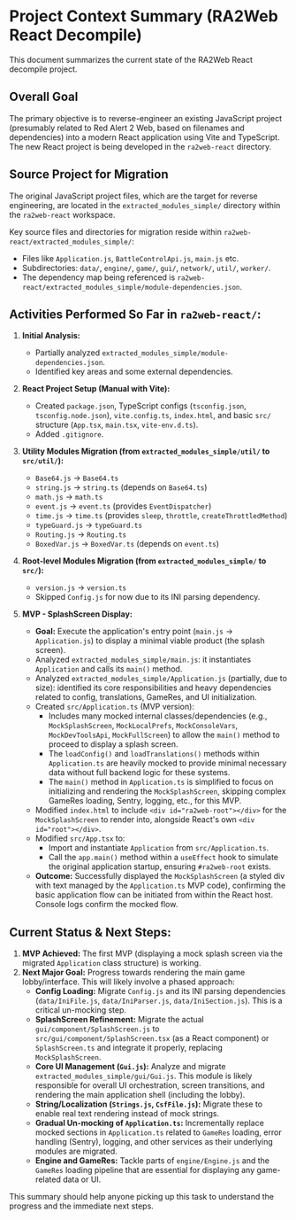 # Project Context Summary (RA2Web React Decompile)

This document summarizes the current state of the RA2Web React decompile project.

## Overall Goal

The primary objective is to reverse-engineer an existing JavaScript project (presumably related to Red Alert 2 Web, based on filenames and dependencies) into a modern React application using Vite and TypeScript. The new React project is being developed in the `ra2web-react` directory.

## Source Project for Migration

The original JavaScript project files, which are the target for reverse engineering, are located in the `extracted_modules_simple/` directory within the `ra2web-react` workspace.

Key source files and directories for migration reside within `ra2web-react/extracted_modules_simple/`:
*   Files like `Application.js`, `BattleControlApi.js`, `main.js` etc.
*   Subdirectories: `data/`, `engine/`, `game/`, `gui/`, `network/`, `util/`, `worker/`.
*   The dependency map being referenced is `ra2web-react/extracted_modules_simple/module-dependencies.json`.

## Activities Performed So Far in `ra2web-react/`:

1.  **Initial Analysis:**
    *   Partially analyzed `extracted_modules_simple/module-dependencies.json`.
    *   Identified key areas and some external dependencies.

2.  **React Project Setup (Manual with Vite):**
    *   Created `package.json`, TypeScript configs (`tsconfig.json`, `tsconfig.node.json`), `vite.config.ts`, `index.html`, and basic `src/` structure (`App.tsx`, `main.tsx`, `vite-env.d.ts`).
    *   Added `.gitignore`.

3.  **Utility Modules Migration (from `extracted_modules_simple/util/` to `src/util/`):**
    *   `Base64.js` -> `Base64.ts`
    *   `string.js` -> `string.ts` (depends on `Base64.ts`)
    *   `math.js` -> `math.ts`
    *   `event.js` -> `event.ts` (provides `EventDispatcher`)
    *   `time.js` -> `time.ts` (provides `sleep`, `throttle`, `createThrottledMethod`)
    *   `typeGuard.js` -> `typeGuard.ts`
    *   `Routing.js` -> `Routing.ts`
    *   `BoxedVar.js` -> `BoxedVar.ts` (depends on `event.ts`)

4.  **Root-level Modules Migration (from `extracted_modules_simple/` to `src/`):**
    *   `version.js` -> `version.ts`
    *   Skipped `Config.js` for now due to its INI parsing dependency.

5.  **MVP - SplashScreen Display:**
    *   **Goal:** Execute the application's entry point (`main.js` -> `Application.js`) to display a minimal viable product (the splash screen).
    *   Analyzed `extracted_modules_simple/main.js`: it instantiates `Application` and calls its `main()` method.
    *   Analyzed `extracted_modules_simple/Application.js` (partially, due to size): identified its core responsibilities and heavy dependencies related to config, translations, GameRes, and UI initialization.
    *   Created `src/Application.ts` (MVP version):
        *   Includes many mocked internal classes/dependencies (e.g., `MockSplashScreen`, `MockLocalPrefs`, `MockConsoleVars`, `MockDevToolsApi`, `MockFullScreen`) to allow the `main()` method to proceed to display a splash screen.
        *   The `loadConfig()` and `loadTranslations()` methods within `Application.ts` are heavily mocked to provide minimal necessary data without full backend logic for these systems.
        *   The `main()` method in `Application.ts` is simplified to focus on initializing and rendering the `MockSplashScreen`, skipping complex GameRes loading, Sentry, logging, etc., for this MVP.
    *   Modified `index.html` to include `<div id="ra2web-root"></div>` for the `MockSplashScreen` to render into, alongside React's own `<div id="root"></div>`.
    *   Modified `src/App.tsx` to:
        *   Import and instantiate `Application` from `src/Application.ts`.
        *   Call the `app.main()` method within a `useEffect` hook to simulate the original application startup, ensuring `#ra2web-root` exists.
    *   **Outcome:** Successfully displayed the `MockSplashScreen` (a styled div with text managed by the `Application.ts` MVP code), confirming the basic application flow can be initiated from within the React host. Console logs confirm the mocked flow.

## Current Status & Next Steps:

1.  **MVP Achieved:** The first MVP (displaying a mock splash screen via the migrated `Application` class structure) is working.
2.  **Next Major Goal:** Progress towards rendering the main game lobby/interface. This will likely involve a phased approach:
    *   **Config Loading:** Migrate `Config.js` and its INI parsing dependencies (`data/IniFile.js`, `data/IniParser.js`, `data/IniSection.js`). This is a critical un-mocking step.
    *   **SplashScreen Refinement:** Migrate the actual `gui/component/SplashScreen.js` to `src/gui/component/SplashScreen.tsx` (as a React component) or `SplashScreen.ts` and integrate it properly, replacing `MockSplashScreen`.
    *   **Core UI Management (`Gui.js`):** Analyze and migrate `extracted_modules_simple/gui/Gui.js`. This module is likely responsible for overall UI orchestration, screen transitions, and rendering the main application shell (including the lobby).
    *   **String/Localization (`Strings.js`, `CsfFile.js`):** Migrate these to enable real text rendering instead of mock strings.
    *   **Gradual Un-mocking of `Application.ts`:** Incrementally replace mocked sections in `Application.ts` related to `GameRes` loading, error handling (Sentry), logging, and other services as their underlying modules are migrated.
    *   **Engine and GameRes:** Tackle parts of `engine/Engine.js` and the `GameRes` loading pipeline that are essential for displaying any game-related data or UI.

This summary should help anyone picking up this task to understand the progress and the immediate next steps. 